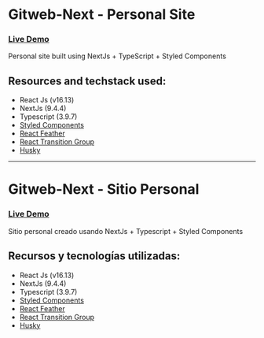 # Gitweb-Next - Personal Site

### [Live Demo](https://guidotorres.com.ar/)

Personal site built using NextJs + TypeScript + Styled Components

## Resources and techstack used:

- React Js (v16.13)
- NextJs (9.4.4)
- Typescript (3.9.7)
- [Styled Components](https://styled-components.com/)
- [React Feather](https://github.com/feathericons/react-feather)
- [React Transition Group](https://github.com/reactjs/react-transition-group/)
- [Husky](https://github.com/typicode/husky)

---

# Gitweb-Next - Sitio Personal

### [Live Demo](https://guidotorres.com.ar/)

Sitio personal creado usando NextJs + Typescript + Styled Components

## Recursos y tecnologías utilizadas:

- React Js (v16.13)
- NextJs (9.4.4)
- Typescript (3.9.7)
- [Styled Components](https://styled-components.com/)
- [React Feather](https://github.com/feathericons/react-feather)
- [React Transition Group](https://github.com/reactjs/react-transition-group/)
- [Husky](https://github.com/typicode/husky)
